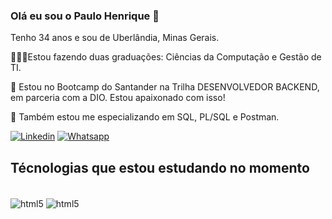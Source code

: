 ### Olá eu sou o Paulo Henrique 👋
Tenho 34 anos e sou de Uberlândia, Minas Gerais.

🧑🏽‍🎓Estou fazendo duas graduações: Ciências da Computação e Gestão de TI.

🚀 Estou no Bootcamp do Santander na Trilha DESENVOLVEDOR BACKEND, em parceria com a DIO. Estou apaixonado com isso!

🧠 Também estou me especializando em SQL, PL/SQL e Postman.


[![Linkedin](https://img.shields.io/badge/LinkedIn-0077B5?style=for-the-badge&logo=linkedin&logoColor=white)](https://www.linkedin.com/in/paulo-azevedo-158543240/)
[![Whatsapp](https://img.shields.io/badge/WhatsApp-25D366?style=for-the-badge&logo=whatsapp&logoColor=white)](https://api.whatsapp.com/send?phone=5534984323105&text=)


## Técnologias que estou estudando no momento

<div style="display: inline_block"><br/>
<img align="center" alt="html5" src="https://img.shields.io/badge/HTML5-E34F26?style=for-the-badge&logo=html5&logoColor=white">
<img align="center" alt="html5" src="https://img.shields.io/badge/CSS3-1572B6?style=for-the-badge&logo=css3&logoColor=white">
</div>
